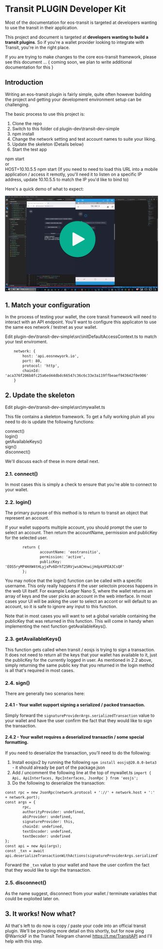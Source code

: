 # Transit PLUGIN Developer Kit

Most of the documentation for eos-transit is targeted at developers wanting to use the transit in their application.

This project and document is targeted at __developers wanting to build a transit plugins__. So if you're a wallet provider looking to integrate with Transit, you're in the right place. 

If you are trying to make changes to the core eos-transit framework, please see this document ... { coming soon, we plan to write additional documentation for this }


## Introduction
Writing an eos-transit plugin is fairly simple, quite often however building the project and getting your development environment setup can be challenging. 

The basic process to use this project is: 
1. Clone the repo
2. Switch to this folder cd plugin-dev\transit-dev-simple
3. npm install 
4. Change the network setting and test account names to suite your liking.
5. Update the skeleton (Details below)
6. Start the test app

npm start  
or  
HOST=10.10.5.5 npm start  (If you need to need to load this URL into a mobile application / access it remotly, you'll need it to listen on a specific IP address, update 10.10.5.5 to match the IP you'd like to bind to)

Here's a quick demo of what to expect:

[![Transit PLUGIN Developer Kit](VideoPreview.png)](https://www.youtube.com/watch?v=85kFTyGRcd4)

## 1. Match your configuration

In the process of testing your wallet, the core transit framework will need to interact with an API endpoint. You'll want to configure this applicaton to use the same eos network / testnet as your wallet. 

Edit plugin-dev\transit-dev-simple\src\initDefaultAccessContext.ts to match your test enviroment.

```
	network: {
		host: 'api.eosnewyork.io',
		port: 80,
		protocol: 'http',
		chainId: 'aca376f206b8fc25a6ed44dbdc66547c36c6c33e3a119ffbeaef943642f0e906'
	}
```        

## 2. Update the skeleton

Edit plugin-dev\transit-dev-simple\src\mywallet.ts  

This file contains a skeleton framework. To get a fully working pluin all you need to do is update the following functions: 

connect()  
login()  
getAvailableKeys()  
sign()  
disconnect()  

We'll discuss each of these in more detail next. 

### 2.1. connect() 

In most cases this is simply a check to ensure that you're able to connect to your wallet. 

### 2.2. login() 

The primary purpose of this method is to return to transit an object that represent an account. 

If your wallet supports multiple account, you should prompt the user to select an account. Then return the accountName, permission and publicKey for the selected user. 

```
        return {
                accountName: 'eostransitio',
                permission: 'active',
                publicKey: 'EOS5ryMP4HXW4tHLyjxPv6DrhT25RVjwsACHnwijHdpkXPEA3CsQF'
        };
```                        

You may notice that the login() function can be called with a specific username. This only really happens if the user selectoin process happens in the web UI itself. For example Ledger Nano S, where the wallet returns an array of keys and the user picks an account in the web interface. In most cases your UI will be asking the user to select an accont or will default to an account, so it is safe to ignore any input to this function. 

Note that in most cases you will want to set a global variable containing the publicKey that was returned in this function. This will come in handy when implementing the next function getAvailableKeys().

### 2.3. getAvailableKeys() 

This function gets called when transit / eosjs is trying to sign a transaction. It does not need to return all the keys that your wallet has available to it, just the publicKey for the currently logged in user. As mentioned in 2.2 above, simply returning the same public key that you returned in the login method is all that's required in most cases. 

### 2.4. sign() 

There are generally two scenarios here:   
#### 2.4.1 - Your wallet support signing a serialized / packed transaction. 

Simply forward the `signatureProviderArgs.serializedTransaction` value to your wallet and have the user confirm the fact that they would like to sign the transaction.

#### 2.4.2 - Your wallet requires a deserialized transactin / some special formatting.

If you need to deserialize the transaction, you'll need to do the following: 
1. Install eosjsv2 by running the following `npm install eosjs@20.0.0-beta3` - it should already be part of the package.json
2. Add / uncomment the following line at the top of mywallet.ts `import { Api, ApiInterfaces, RpcInterfaces, JsonRpc } from 'eosjs';`
3. Do the following to deserialize the transaction:

```
const rpc = new JsonRpc(network.protocol + '://' + network.host + ':' + network.port);
const args = {
        rpc,
        authorityProvider: undefined,
        abiProvider: undefined,
        signatureProvider: this,
        chainId: undefined,
        textEncoder: undefined,
        textDecoder: undefined
};
const api = new Api(args);
const _txn = await api.deserializeTransactionWithActions(signatureProviderArgs.serializedTransaction);
```                  

Forward the `_txn` value to your wallet and have the user confirm the fact that they would like to sign the transaction.

### 2.5. disconnect()

As the name suggest, disconnect from your wallet / terminate variables that could be exploited later on. 


## 3. It works! Now what? 

All that's left to do now is copy / paste your code into an official transit plugin. We'll be providing more detail on this shortly, but for now ping @WarrickF in the Transit Telegram channel https://t.me/TransitAPI and I'll help with this step. 
